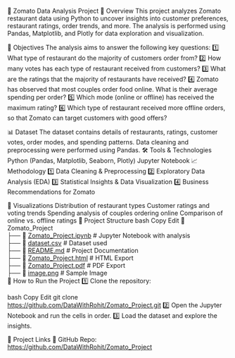 📌 Zomato Data Analysis Project
📖 Overview
This project analyzes Zomato restaurant data using Python to uncover insights into customer preferences, restaurant ratings, order trends, and more. The analysis is performed using Pandas, Matplotlib, and Plotly for data exploration and visualization.

🎯 Objectives
The analysis aims to answer the following key questions:
1️⃣ What type of restaurant do the majority of customers order from?
2️⃣ How many votes has each type of restaurant received from customers?
3️⃣ What are the ratings that the majority of restaurants have received?
4️⃣ Zomato has observed that most couples order food online. What is their average spending per order?
5️⃣ Which mode (online or offline) has received the maximum rating?
6️⃣ Which type of restaurant received more offline orders, so that Zomato can target customers with good offers?

📊 Dataset
The dataset contains details of restaurants, ratings, customer votes, order modes, and spending patterns.
Data cleaning and preprocessing were performed using Pandas.
🛠️ Tools & Technologies
Python (Pandas, Matplotlib, Seaborn, Plotly)
Jupyter Notebook
📈 Methodology
1️⃣ Data Cleaning & Preprocessing
2️⃣ Exploratory Data Analysis (EDA)
3️⃣ Statistical Insights & Data Visualization
4️⃣ Business Recommendations for Zomato

📌 Visualizations
Distribution of restaurant types
Customer ratings and voting trends
Spending analysis of couples ordering online
Comparison of online vs. offline ratings
📂 Project Structure
bash
Copy
Edit
📁 Zomato_Project  
 ├── 📜 [Zomato_Project.ipynb](https://github.com/DataWithRohit/Zomato_Project/blob/main/Zomato_Project.ipynb)  # Jupyter Notebook with analysis  
 ├── 📜 [dataset.csv](https://github.com/DataWithRohit/Zomato_Project/blob/main/dataset.csv)  # Dataset used  
 ├── 📜 [README.md](https://github.com/DataWithRohit/Zomato_Project/blob/main/README.md)  # Project Documentation  
 ├── 📜 [Zomato_Project.html](https://github.com/DataWithRohit/Zomato_Project/blob/main/Zomato_Project.html)  # HTML Export  
 ├── 📜 [Zomato_Project.pdf](https://github.com/DataWithRohit/Zomato_Project/blob/main/Zomato_Project.pdf)  # PDF Export  
 ├── 📸 [image.png](https://github.com/DataWithRohit/Zomato_Project/blob/main/image.png)  # Sample Image  
🚀 How to Run the Project
1️⃣ Clone the repository:

bash
Copy
Edit
git clone https://github.com/DataWithRohit/Zomato_Project.git
2️⃣ Open the Jupyter Notebook and run the cells in order.
3️⃣ Load the dataset and explore the insights.

🔗 Project Links
📌 GitHub Repo: https://github.com/DataWithRohit/Zomato_Project
